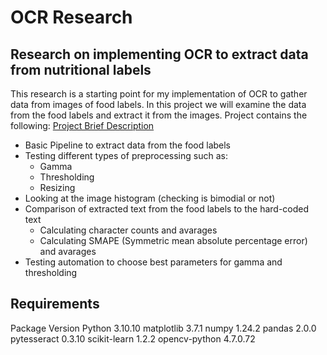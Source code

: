 # OCR Research

## Research on implementing OCR to extract data from nutritional labels

This research is a starting point for my implementation of OCR to gather data from images of food labels. In this project we will examine the data from the food labels and extract it from the images. Project contains the following:
[Project Brief Description](/readmefiles/Dietary%20AI%20Assistant.pdf)
* Basic Pipeline to extract data from the food labels
* Testing different types of preprocessing such as:
    * Gamma
    * Thresholding
    * Resizing
* Looking at the image histogram (checking is bimodial or not)
* Comparison of extracted text from the food labels to the hard-coded text
    * Calculating character counts and avarages
    * Calculating SMAPE (Symmetric mean absolute percentage error) and avarages
* Testing automation to choose best parameters for gamma and thresholding 

## Requirements
Package	Version
Python	3.10.10
matplotlib	3.7.1
numpy	1.24.2
pandas	2.0.0
pytesseract	0.3.10
scikit-learn	1.2.2
opencv-python	4.7.0.72
